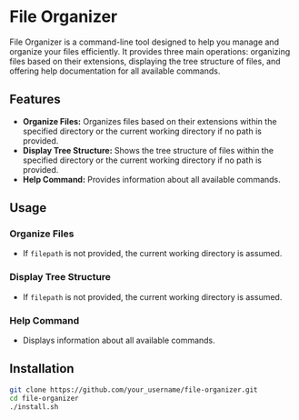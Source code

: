 # File Organizer

File Organizer is a command-line tool designed to help you manage and organize your files efficiently. It provides three main operations: organizing files based on their extensions, displaying the tree structure of files, and offering help documentation for all available commands.

## Features

- **Organize Files:** Organizes files based on their extensions within the specified directory or the current working directory if no path is provided.
- **Display Tree Structure:** Shows the tree structure of files within the specified directory or the current working directory if no path is provided.
- **Help Command:** Provides information about all available commands.

## Usage

### Organize Files


- If `filepath` is not provided, the current working directory is assumed.

### Display Tree Structure


- If `filepath` is not provided, the current working directory is assumed.

### Help Command


- Displays information about all available commands.

## Installation

```bash
git clone https://github.com/your_username/file-organizer.git
cd file-organizer
./install.sh
